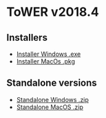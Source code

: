 # ToWER v2018.4

## Installers

* [Installer Windows .exe](https://github.com/u2032/ToWER-Pro/releases/download/v2018.4/AsmodeeTower-2018.4-installer-windows.exe)
* [Installer MacOs .pkg](https://github.com/u2032/ToWER-Pro/releases/download/v2018.4/AsmodeeTower-2018.4-installer-macos.pkg)

## Standalone versions

* [Standalone Windows .zip](https://github.com/u2032/ToWER-Pro/releases/download/v2018.4/AsmodeeTower-2018.4-standalone-windows.zip)
* [Standalone MacOS .zip](https://github.com/u2032/ToWER-Pro/releases/download/v2018.4/AsmodeeTower-2018.4-standalone-macos.zip)

